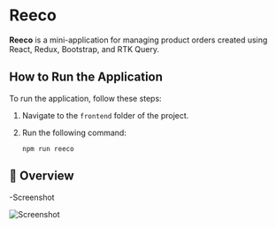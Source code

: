 # Reeco

**Reeco** is a mini-application for managing product orders created using React, Redux, Bootstrap, and RTK Query.

## How to Run the Application

To run the application, follow these steps:

1. Navigate to the `frontend` folder of the project.

2. Run the following command:

   ```shell
   npm run reeco

## 📌 Overview
-Screenshot

![Screenshot](./frontend/src/assets/images/sc.png?raw=true) 


